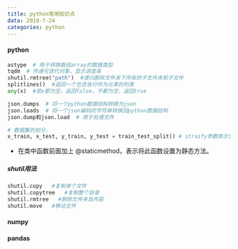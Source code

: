 ```yaml
---
title: python常用知识点
data: 2019-7-24
categories: python
---
```


#### python

```python
astype  # 用于转换数组array的数据类型
tqdm  # 传递可迭代对象，显示进度条
shutil.rmtree("path")  #递归删除文件夹下所有的子文件夹和子文件
splitlines()  #返回一个包含各行作为元素的列表
any(x)  #若x都为空，返回false，不都为空，返回true
```

```python
json.dumps  # 将一个python数据结构转换为json
json.loads  # 将一个json编码的字符串转换回python数据结构
json.dump和json.load  # 用于处理文件
```

```python 
# 数据集的划分，
x_train, x_test, y_train, y_test = train_test_split() # straify参数表示分层采样，使得训练集和测试集中各类的比例一样
```

- 在类中函数前面加上 @staticmethod，表示将此函数设置为静态方法。

##### shutil用法

```python
shutil.copy   #复制单个文件
shutil.copytree   #复制整个目录
shutil.rmtree   #删除文件夹及内容
shutil.move   #移动文件
```



#### numpy



#### pandas